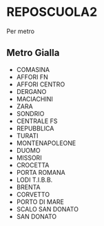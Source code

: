 # REPOSCUOLA2
Per metro
## Metro Gialla
- COMASINA
- AFFORI FN
- AFFORI CENTRO
- DERGANO
- MACIACHINI
- ZARA
- SONDRIO
- CENTRALE FS
- REPUBBLICA
- TURATI
- MONTENAPOLEONE
- DUOMO
- MISSORI
- CROCETTA
- PORTA ROMANA
- LODI T.I.B.B.
- BRENTA
- CORVETTO
- PORTO DI MARE
- SCALO SAN DONATO
- SAN DONATO



